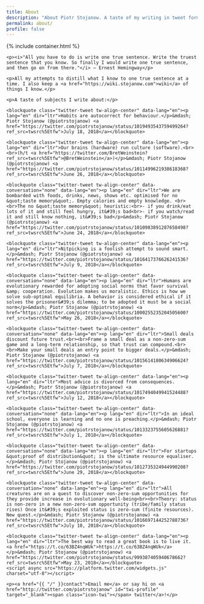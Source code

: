 ```yaml
---
title: About
description: "About Piotr Stojanow. A taste of my writing in tweet form."
permalink: about/
profile: false
---
```


{% include container.html %}

<article class="post">
  <section id="post-body">

    <p><i>"All you have to do is write one true sentence. Write the truest sentence that you know. So finally I would write one true sentence, and then go on from there."</i> — Ernest Hemingway</p>

    <p>All my attempts to distill what I know to one true sentence at a time. I also keep a <a href="https://wiki.stojanow.com">wiki</a> of things I know.</p>

    <p>A taste of subjects I write about:</p>

    <blockquote class="twitter-tweet tw-align-center" data-lang="en"><p lang="en" dir="ltr">Habits are autocorrect for behaviour.</p>&mdash; Piotr Stojanow (@piotrstojanow) <a href="https://twitter.com/piotrstojanow/status/1019493543759499264?ref_src=twsrc%5Etfw">July 18, 2018</a></blockquote>

    <blockquote class="twitter-tweet tw-align-center" data-lang="en"><p lang="en" dir="ltr">Our brains (hardware) run culture (software).<br><br>(h/t <a href="https://twitter.com/BretWeinstein?ref_src=twsrc%5Etfw">@BretWeinstein</a>)</p>&mdash; Piotr Stojanow (@piotrstojanow) <a href="https://twitter.com/piotrstojanow/status/1011499621938618368?ref_src=twsrc%5Etfw">June 26, 2018</a></blockquote>

    <blockquote class="twitter-tweet tw-align-center" data-conversation="none" data-lang="en"><p lang="en" dir="ltr">We are bombarded with foods, drinks, news, shows etc. optimised for no &quot;taste memory&quot;. Empty calories and empty knowledge. <br><br>The no &quot;taste memory&quot; heuristic:<br>- if you drink/eat lots of it and still feel hungry, it&#39;s bad<br>- if you watch/read it and still know nothing, it&#39;s bad</p>&mdash; Piotr Stojanow (@piotrstojanow) <a href="https://twitter.com/piotrstojanow/status/1010983891287658498?ref_src=twsrc%5Etfw">June 24, 2018</a></blockquote>

    <blockquote class="twitter-tweet tw-align-center" data-lang="en"><p lang="en" dir="ltr">Nitpicking is a foolish attempt to sound smart.</p>&mdash; Piotr Stojanow (@piotrstojanow) <a href="https://twitter.com/piotrstojanow/status/1016417376626241536?ref_src=twsrc%5Etfw">July 9, 2018</a></blockquote>

    <blockquote class="twitter-tweet tw-align-center" data-conversation="none" data-lang="en"><p lang="en" dir="ltr">Humans are evolutionary rewarded for adopting social norms that favor survival &amp; cooperation. Evolution makes us moralistic. Ethics is how we solve sub-optimal equilibria. A behavior is considered ethical if it solves the prisoner&#39;s dilemma; to be adopted it must be a social norm</p>&mdash; Piotr Stojanow (@piotrstojanow) <a href="https://twitter.com/piotrstojanow/status/1000255235204505600?ref_src=twsrc%5Etfw">May 26, 2018</a></blockquote>

    <blockquote class="twitter-tweet tw-align-center" data-conversation="none" data-lang="en"><p lang="en" dir="ltr">Small deals discount future trust.<br><br>Frame a small deal as a non-zero-sum game and a long-term relationship, so that trust can compound.<br><br>Make your small deals an entry point to bigger deals.</p>&mdash; Piotr Stojanow (@piotrstojanow) <a href="https://twitter.com/piotrstojanow/status/1015614180634906624?ref_src=twsrc%5Etfw">July 7, 2018</a></blockquote>

    <blockquote class="twitter-tweet tw-align-center" data-lang="en"><p lang="en" dir="ltr">Most advice is divorced from consequences.</p>&mdash; Piotr Stojanow (@piotrstojanow) <a href="https://twitter.com/piotrstojanow/status/1017494049941524488?ref_src=twsrc%5Etfw">July 12, 2018</a></blockquote>

    <blockquote class="twitter-tweet tw-align-center" data-conversation="none" data-lang="en"><p lang="en" dir="ltr">In an ideal school, everyone is learning and no one is preaching.</p>&mdash; Piotr Stojanow (@piotrstojanow) <a href="https://twitter.com/piotrstojanow/status/1013323755605626881?ref_src=twsrc%5Etfw">July 1, 2018</a></blockquote>

    <blockquote class="twitter-tweet tw-align-center" data-conversation="none" data-lang="en"><p lang="en" dir="ltr">For startups &quot;proof of distribution&quot; is the ultimate resource equaliser.</p>&mdash; Piotr Stojanow (@piotrstojanow) <a href="https://twitter.com/piotrstojanow/status/1012735324944990208?ref_src=twsrc%5Etfw">June 29, 2018</a></blockquote>

    <blockquote class="twitter-tweet tw-align-center" data-conversation="none" data-lang="en"><p lang="en" dir="ltr">All creatures are on a quest to discover non-zero-sum opportunities for they provide increase in evolutionary well-being<br><br>Theory: status is non-zero in a new non-zero-sum opportunity (tribe/family status rises) Once it&#39;s exploited status is zero-sum (finite resources). New quest.</p>&mdash; Piotr Stojanow (@piotrstojanow) <a href="https://twitter.com/piotrstojanow/status/1016697144252788736?ref_src=twsrc%5Etfw">July 10, 2018</a></blockquote>

    <blockquote class="twitter-tweet tw-align-center" data-lang="en"><p lang="en" dir="ltr">The best way to read a great book is to live it. <a href="https://t.co/63BZ4nqWUk">https://t.co/63BZ4nqWUk</a></p>&mdash; Piotr Stojanow (@piotrstojanow) <a href="https://twitter.com/piotrstojanow/status/999387405940678662?ref_src=twsrc%5Etfw">May 23, 2018</a></blockquote>
    <script async src="https://platform.twitter.com/widgets.js" charset="utf-8"></script>

    <p><a href="{{ "/" }}contact">Email me</a> or say hi on <a href="http://twitter.com/piotrstojanow" id="twi-profile" target="_blank"><span class="icon-twi"></span> twitter</a>!</p>
  </section>
</article>
